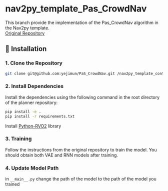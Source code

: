 # nav2py_template_Pas_CrowdNav

This branch provide the implementation of the Pas_CrowdNav algorithm in the Nav2py template.  
[Original Repository](https://github.com/yejimun/PaS_CrowdNav)

## 📌 Installation

### **1. Clone the Repository**
```bash
git clone git@github.com:yejimun/PaS_CrowdNav.git /nav2py_template_controller/nav2py_template_controller
```

### **2. Install Dependencies**

Install the dependencies using the following command in the root directory of the planner repository:
```bash
pip install -e .
pip install -r requirements.txt
```
Install [Python-RVO2](https://github.com/sybrenstuvel/Python-RVO2) library

### **3. Training**

Follow the instructions from the original repository to train the model.
You should obtain both VAE and RNN models after training.

### **4. Update Model Path**

in `__main__.py` change the path of the model to the path of the model you trained

